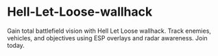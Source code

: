 # Hell-Let-Loose-wallhack
Gain total battlefield vision with Hell Let Loose wallhack. Track enemies, vehicles, and objectives using ESP overlays and radar awareness. Join today.
